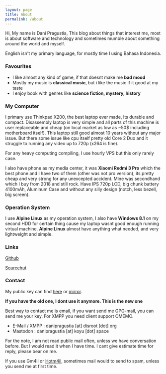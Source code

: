 ```yaml
---
layout: page
title: About
permalink: /about
---
```


Hi, My name is Dani Pragustia,
This blog about things that interest me, most is about software and technology and sometimes mumble about something around the world and myself.

English isn't my primary language, for mostly time I using Bahasa Indonesia.

### Favourites
- I like almost any kind of game, if that doesnt make me <b>bad mood</b>
- Mostly my music is <b>classical music</b>, but i like the music if it good at my taste
- I enjoy book with genres like <b>science fiction, mystery, history</b>

### My Computer
I primary use Thinkpad X200, the best laptop ever made, Its durable and compact. Disassembly laptop is very simple and all parts of this machine is user replaceable and cheap (on local market as low as ~50$ including motherboard itself). This laptop still good almost 10 years without any major issue. But there some issue like cpu itself pretty old Core 2 Duo and it struggle to running any video up to 720p (x264 is fine).

For any heavy computing compiling, I use hourly VPS but this only rarely case.

I also have phone as my media center, it was <b>Xiaomi Redmi 3 Pro</b> which the best phone and I have two of them (other was not pro version), its pretty cheap and very strong for any unexcepted accident. Mine was secondhand which I buy from 2018 and still rock. Have IPS 720p LCD, big chunk battery 4100mAh, Aluminum Case and without any silly design (notch, less bezell, big screen).

### Operation System
I use <b>Alpine Linux</b> as my operation system, I also have <b>Windows 8.1</b> on my second HDD for certain thing cause my laptop wasnt good enough running virtual machine. <b>Alpine Linux</b> almost have anything what needed, and very lightweight and simple.

### Links

[Github](https://github.com/danipragustia)

[Sourcehut](https://git.sr.ht/~danipragustia)

### Contact
My public key can find [here](https://dani.pw/pubkey.txt) or [mirror](https://meta.sr.ht/~danipragustia.pgp).

**If you have the old one, I dont use it anymore. This is the new one**

Best way to contact me is email, if you want send me GPG-mail, you can send me your key. For XMPP you need client support OMEMO.
- E-Mail / XMPP : danipragustia [at] disroot [dot] org
- Mastodon : danipragustia [at] koyu [dot] space

For the note, I am not read public mail often, unless we have conversation before. But I would read it when I have time.
I cant give estimate time for reply, please bear on me.

If you use Gm4il or <a href="https://github.com/mailcow/mailcow-dockerized/issues/2851" rel="noopener noreferrer" target="_blank">Hotm4il</a>, sometimes mail would to send to spam, unless you send me at first time.
